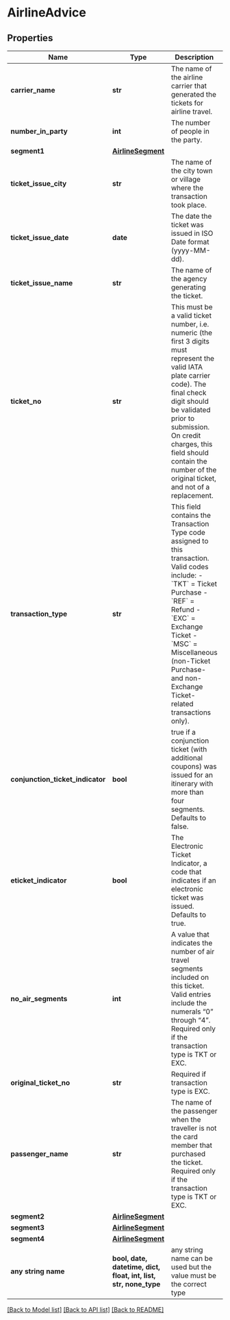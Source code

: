 # AirlineAdvice


## Properties
Name | Type | Description | Notes
------------ | ------------- | ------------- | -------------
**carrier_name** | **str** | The name of the airline carrier that generated the tickets for airline travel. | 
**number_in_party** | **int** | The number of people in the party. | 
**segment1** | [**AirlineSegment**](AirlineSegment.md) |  | 
**ticket_issue_city** | **str** | The name of the city town or village where the transaction took place. | 
**ticket_issue_date** | **date** | The date the ticket was issued in ISO Date format (yyyy-MM-dd). | 
**ticket_issue_name** | **str** | The name of the agency generating the ticket. | 
**ticket_no** | **str** | This must be a valid ticket number, i.e. numeric (the first 3 digits must represent the valid IATA plate carrier code). The final check digit should be validated prior to submission. On credit charges, this field should contain the number of the original ticket, and not of a replacement.  | 
**transaction_type** | **str** | This field contains the Transaction Type code assigned to this transaction. Valid codes include:   - &#x60;TKT&#x60; &#x3D; Ticket Purchase   - &#x60;REF&#x60; &#x3D; Refund   - &#x60;EXC&#x60; &#x3D; Exchange Ticket   - &#x60;MSC&#x60; &#x3D; Miscellaneous (non-Ticket Purchase- and non-Exchange Ticket-related transactions only).  | 
**conjunction_ticket_indicator** | **bool** | true if a conjunction ticket (with additional coupons) was issued for an itinerary with more than four segments. Defaults to false.  | [optional] 
**eticket_indicator** | **bool** | The Electronic Ticket Indicator, a code that indicates if an electronic ticket was issued.  Defaults to true. | [optional] 
**no_air_segments** | **int** | A value that indicates the number of air travel segments included on this ticket.  Valid entries include the numerals “0” through “4”. Required only if the transaction type is TKT or EXC.  | [optional] 
**original_ticket_no** | **str** | Required if transaction type is EXC. | [optional] 
**passenger_name** | **str** | The name of the passenger when the traveller is not the card member that purchased the ticket. Required only if the transaction type is TKT or EXC. | [optional] 
**segment2** | [**AirlineSegment**](AirlineSegment.md) |  | [optional] 
**segment3** | [**AirlineSegment**](AirlineSegment.md) |  | [optional] 
**segment4** | [**AirlineSegment**](AirlineSegment.md) |  | [optional] 
**any string name** | **bool, date, datetime, dict, float, int, list, str, none_type** | any string name can be used but the value must be the correct type | [optional]

[[Back to Model list]](../README.md#documentation-for-models) [[Back to API list]](../README.md#documentation-for-api-endpoints) [[Back to README]](../README.md)


